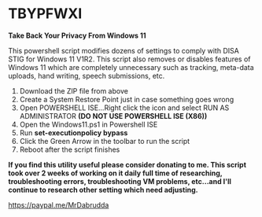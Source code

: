 # TBYPFWXI
<b>Take Back Your Privacy From Windows 11</b>

This powershell script modifies dozens of settings to comply with DISA STIG for Windows 11 V1R2.  This script also removes or disables features of Windows 11 which are completely unnecessary such as tracking, meta-data uploads, hand writing, speech submissions, etc.

1)  Download the ZIP file from above
2)  Create a System Restore Point just in case something goes wrong
3)  Open POWERSHELL ISE...Right click the icon and select RUN AS ADMINISTRATOR  <b>(DO NOT USE POWERSHELL ISE (X86))</b>
4)  Open the Windows11.ps1 in Powershell ISE
5)  Run <b>set-executionpolicy bypass</b>
6)  Click the Green Arrow in the toolbar to run the script
7)  Reboot after the script finishes

<b>If you find this utility useful please consider donating to me.
This script took over 2 weeks of working on it daily full time of researching, troubleshooting errors, troubleshooting VM problems, etc...and I'll continue to research other setting which need adjusting.</b>

https://paypal.me/MrDabrudda


